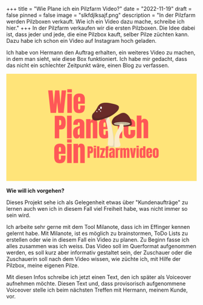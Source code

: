 +++
title = "Wie Plane ich ein Pilzfarm Video?"
date = "2022-11-19"
draft = false
pinned = false
image = "slkfdjlksajf.png"
description = "In der Pilzfarm werden Pilzboxen verkauft. Wie ich ein Video dazu mache, schreibe ich hier."
+++
In der Pilzfarm verkaufen wir die ersten Pilzboxen. Die Idee dabei ist, dass jeder und jede, die eine Pilzbox kauft, selber Pilze züchten kann. Dazu habe ich schon ein Video auf Instagram hoch geladen. 

Ich habe von Hermann den Auftrag erhalten, ein weiteres Video zu machen, in dem man sieht, wie diese Box funktioniert. Ich habe mir gedacht, dass das nicht ein schlechter Zeitpunkt wäre, einen Blog zu verfassen.

![](slkfdjlksajf.png)

**Wie will ich vorgehen?**

Dieses Projekt sehe ich als Gelegenheit etwas über "Kundenaufträge" zu lernen auch wen ich in diesem Fall viel Freiheit habe, was nicht immer so sein wird. 

Ich arbeite sehr gerne mit dem Tool Milanote, dass ich im Effinger kennen gelernt habe. Mit Milanote, ist es möglich zu brainstormen, ToDo Lists zu erstellen oder wie in diesem Fall ein Video zu planen. Zu Beginn fasse ich alles zusammen was ich weiss. Das Video soll im Querformat aufgenommen werden, es soll kurz aber informativ gestaltet sein, der Zuschauer oder die Zuschauerin soll nach dem Video wissen, wie züchte ich, mit Hilfe der Pilzbox, meine eigenen Pilze. 

Mit diesen Infos schreibe ich jetzt einen Text, den ich später als Voiceover aufnehmen möchte. Diesen Text und, dass provisorisch aufgenommene Voiceover stelle ich beim nächsten Treffen mit Hermann, meinem Kunde, vor.